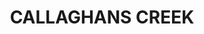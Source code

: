---
lastmod: '2025-04-06T06:05:20+00:00'
latitude: -31.85785497
layout: suburb
longitude: 152.0057689
postcode: '2422'
state: NSW
title: CALLAGHANS CREEK
url: /nsw/callaghans-creek/
---